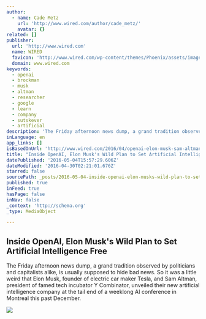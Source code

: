 ```yaml
---
author:
  - name: Cade Metz
    url: 'http://www.wired.com/author/cade_metz/'
    avatar: {}
related: []
publisher:
  url: 'http://www.wired.com'
  name: WIRED
  favicon: 'http://www.wired.com/wp-content/themes/Phoenix/assets/images/favicon.ico'
  domain: www.wired.com
keywords:
  - openai
  - brockman
  - musk
  - altman
  - researcher
  - google
  - learn
  - company
  - sutskever
  - artificial
description: 'The Friday afternoon news dump, a grand tradition observed by politicians and capitalists alike, is usually supposed to hide bad news. So it was a little weird that Elon Musk, founder of electric car maker Tesla, and Sam Altman, president of famed tech incubator Y Combinator, unveiled their new artificial intelligence company at the tail end of a weeklong AI conference in Montreal this past December.'
inLanguage: en
app_links: []
isBasedOnUrl: 'http://www.wired.com/2016/04/openai-elon-musk-sam-altman-plan-to-set-artificial-intelligence-free/?utm_source=pocket&utm_medium=email&utm_campaign=pockethits'
title: "Inside OpenAI, Elon Musk's Wild Plan to Set Artificial Intelligence Free"
datePublished: '2016-05-04T15:57:29.606Z'
dateModified: '2016-04-30T02:21:01.676Z'
starred: false
sourcePath: _posts/2016-05-04-inside-openai-elon-musks-wild-plan-to-set-artificial-intel.md
published: true
inFeed: true
hasPage: false
inNav: false
_context: 'http://schema.org'
_type: MediaObject

---
```

<article style=""><h1>Inside OpenAI, Elon Musk's Wild Plan to Set Artificial Intelligence Free</h1><p>The Friday afternoon news dump, a grand tradition observed by politicians and capitalists alike, is usually supposed to hide bad news. So it was a little weird that Elon Musk, founder of electric car maker Tesla, and Sam Altman, president of famed tech incubator Y Combinator, unveiled their new artificial intelligence company at the tail end of a weeklong AI conference in Montreal this past December.</p><img src="http://www.wired.com/wp-content/uploads/2016/04/h_14117315-edit-1200x630.jpg" /></article>